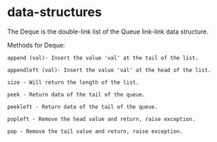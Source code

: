 # data-structures

The Deque is the double-link list of the Queue link-link data structure.

Methods for Deque:
    
    append (val)- Insert the value 'val' at the tail of the list.

    appendleft (val)- Insert the value 'val' at the head of the list.

    size - Will return the length of the list.

    peek - Return data of the tail of the queue.

    peekleft - Return data of the tail of the queue.

    popleft - Remove the head value and return, raise exception.

    pop - Remove the tail value and return, raise exception.


